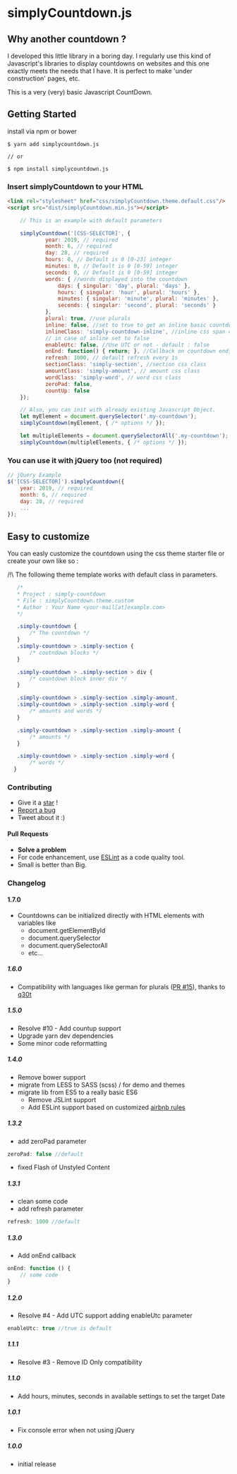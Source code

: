 # simplyCountdown.js

## Why another countdown ?

I developed this little library in a boring day. I regularly use this kind of Javascript's libraries to display countdowns on websites and this one exactly meets the needs that I have. It is perfect to make 'under construction' pages, etc.

This is a very (very) basic Javascript CountDown.

## Getting Started

install via npm or bower

```
$ yarn add simplycountdown.js

// or

$ npm install simplycountdown.js
```

### Insert simplyCountdown to your HTML

```html
<link rel="stylesheet" href="css/simplyCountdown.theme.default.css"/>
<script src="dist/simplyCountdown.min.js"></script>
```
```javascript
    // This is an example with default parameters

    simplyCountdown('[CSS-SELECTOR]', {
            year: 2019, // required
            month: 6, // required
            day: 28, // required
            hours: 0, // Default is 0 [0-23] integer
            minutes: 0, // Default is 0 [0-59] integer
            seconds: 0, // Default is 0 [0-59] integer
            words: { //words displayed into the countdown
                days: { singular: 'day', plural: 'days' },
                hours: { singular: 'hour', plural: 'hours' },
                minutes: { singular: 'minute', plural: 'minutes' },
                seconds: { singular: 'second', plural: 'seconds' }
            },
            plural: true, //use plurals
            inline: false, //set to true to get an inline basic countdown like : 24 days, 4 hours, 2 minutes, 5 seconds
            inlineClass: 'simply-countdown-inline', //inline css span class in case of inline = true
            // in case of inline set to false
            enableUtc: false, //Use UTC or not - default : false
            onEnd: function() { return; }, //Callback on countdown end, put your own function here
            refresh: 1000, // default refresh every 1s
            sectionClass: 'simply-section', //section css class
            amountClass: 'simply-amount', // amount css class
            wordClass: 'simply-word', // word css class
            zeroPad: false,
            countUp: false
    });

    // Also, you can init with already existing Javascript Object.
    let myElement = document.querySelector('.my-countdown');
    simplyCountdown(myElement, { /* options */ });

    let multipleElements = document.querySelectorAll('.my-countdown');
    simplyCountdown(multipleElements, { /* options */ });
```

### You can use it with jQuery too (not required)

```javascript
// jQuery Example
$('[CSS-SELECTOR]').simplyCountdown({
    year: 2019, // required
    month: 6, // required
    day: 28, // required
    ...
});
```

## Easy to customize

You can easly customize the countdown using the css theme starter file or create your own like so :

/!\ The following theme template works with default class in parameters.

 ```css
    /*
    * Project : simply-countdown
    * File : simplyCountdown.theme.custom
    * Author : Your Name <your-mail[at]example.com>
    */

    .simply-countdown {
        /* The countdown */
    }
    .simply-countdown > .simply-section {
        /* coutndown blocks */
    }

    .simply-countdown > .simply-section > div {
        /* countdown block inner div */
    }

    .simply-countdown > .simply-section .simply-amount,
    .simply-countdown > .simply-section .simply-word {
        /* amounts and words */
    }

    .simply-countdown > .simply-section .simply-amount {
        /* amounts */
    }

    .simply-countdown > .simply-section .simply-word {
        /* words */
   }
```

### Contributing
- Give it a [star](https://github.com/VincentLoy/simplyCountdown.js/stargazers) !
- [Report a bug](https://github.com/VincentLoy/simplyCountdown.js/issues)
- Tweet about it :)

#### Pull Requests
- **Solve a problem**
- For code enhancement, use [ESLint](https://eslint.org/) as a code quality tool.
- Small is better than Big.

### Changelog

#### 1.7.0
- Countdowns can be initialized directly with HTML elements with variables like
    - document.getElementById
    - document.querySelector
    - document.querySelectorAll
    - etc...

##### 1.6.0
- Compatibility with languages like german for plurals ([PR #15](https://github.com/VincentLoy/simplyCountdown.js/pull/15)), thanks to [q30t](https://github.com/q30t)

##### 1.5.0
- Resolve #10 - Add countup support
- Upgrade yarn dev dependencies
- Some minor code reformatting

##### 1.4.0
- Remove bower support
- migrate from LESS to SASS (scss) / for demo and themes
- migrate lib from ES5 to a really basic ES6
    - Remove JSLint support
    - Add ESLint support based on customized [airbnb rules](https://www.npmjs.com/package/eslint-config-airbnb-base)

##### 1.3.2
- add zeroPad parameter
```javascript
zeroPad: false //default
```
- fixed Flash of Unstyled Content

##### 1.3.1
- clean some code
- add refresh parameter
```javascript
refresh: 1000 //default
```

##### 1.3.0
- Add onEnd callback
```javascript
onEnd: function () {
    // some code
}
```

##### 1.2.0
- Resolve #4 - Add UTC support adding enableUtc parameter
```javascript
enableUtc: true //true is default
```
##### 1.1.1
- Resolve #3 - Remove ID Only compatibility

##### 1.1.0
- Add hours, minutes, seconds in available settings to set the target Date

##### 1.0.1
- Fix console error when not using jQuery

##### 1.0.0
- initial release
